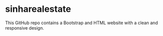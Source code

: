 # sinharealestate
This GitHub repo contains a Bootstrap and HTML website with a clean and responsive design.
